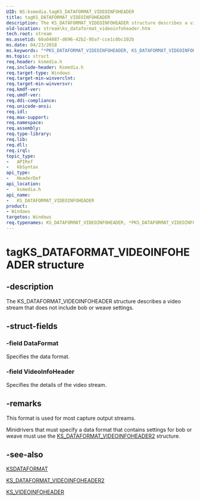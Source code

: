 ```yaml
---
UID: NS:ksmedia.tagKS_DATAFORMAT_VIDEOINFOHEADER
title: tagKS_DATAFORMAT_VIDEOINFOHEADER
description: The KS_DATAFORMAT_VIDEOINFOHEADER structure describes a video stream that does not include bob or weave settings.
old-location: stream\ks_dataformat_videoinfoheader.htm
tech.root: stream
ms.assetid: 60a04887-d696-42b2-95af-cce1c0bc102b
ms.date: 04/23/2018
ms.keywords: "*PKS_DATAFORMAT_VIDEOINFOHEADER, KS_DATAFORMAT_VIDEOINFOHEADER, KS_DATAFORMAT_VIDEOINFOHEADER structure [Streaming Media Devices], PKS_DATAFORMAT_VIDEOINFOHEADER, PKS_DATAFORMAT_VIDEOINFOHEADER structure pointer [Streaming Media Devices], ksmedia/KS_DATAFORMAT_VIDEOINFOHEADER, ksmedia/PKS_DATAFORMAT_VIDEOINFOHEADER, stream.ks_dataformat_videoinfoheader, tagKS_DATAFORMAT_VIDEOINFOHEADER, vidcapstruct_756be7d3-2dca-4e93-a113-7ee3871f3107.xml"
ms.topic: struct
req.header: ksmedia.h
req.include-header: Ksmedia.h
req.target-type: Windows
req.target-min-winverclnt: 
req.target-min-winversvr: 
req.kmdf-ver: 
req.umdf-ver: 
req.ddi-compliance: 
req.unicode-ansi: 
req.idl: 
req.max-support: 
req.namespace: 
req.assembly: 
req.type-library: 
req.lib: 
req.dll: 
req.irql: 
topic_type:
-	APIRef
-	kbSyntax
api_type:
-	HeaderDef
api_location:
-	ksmedia.h
api_name:
-	KS_DATAFORMAT_VIDEOINFOHEADER
product:
- Windows
targetos: Windows
req.typenames: KS_DATAFORMAT_VIDEOINFOHEADER, *PKS_DATAFORMAT_VIDEOINFOHEADER
---
```


# tagKS_DATAFORMAT_VIDEOINFOHEADER structure


## -description


The KS_DATAFORMAT_VIDEOINFOHEADER structure describes a video stream that does not include bob or weave settings.


## -struct-fields




### -field DataFormat

Specifies the data format.


### -field VideoInfoHeader

Specifies the details of the video stream.


## -remarks



This format is used for most capture output streams.

Minidrivers that must specify a data format that contains settings for bob or weave must use the <a href="https://msdn.microsoft.com/library/windows/hardware/ff567335">KS_DATAFORMAT_VIDEOINFOHEADER2</a> structure.




## -see-also




<a href="https://msdn.microsoft.com/library/windows/hardware/ff561656">KSDATAFORMAT</a>



<a href="https://msdn.microsoft.com/library/windows/hardware/ff567335">KS_DATAFORMAT_VIDEOINFOHEADER2</a>



<a href="https://msdn.microsoft.com/library/windows/hardware/ff567700">KS_VIDEOINFOHEADER</a>
 

 


